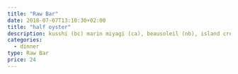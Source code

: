 ```yaml
---
title: "Raw Bar"
date: 2018-07-07T13:10:30+02:00
title: "half oyster"
description: kusshi (bc) marin miyagi (ca), beausoleil (nb), island creek (ma), pacific gold (ca)
categories:
  - dinner
type: Raw Bar
price: 24
---
```


